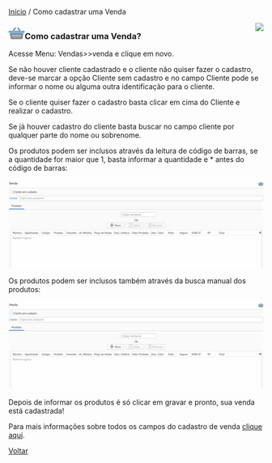 [Início](index.md) / Como cadastrar uma Venda

<a href="http://docs.continentenuvem.com.br/dicas.html#dicas"><img align="right" src="http://docs.continentenuvem.com.br/images/dicas.png"></a>



### ![](images/venda_32x32.png)Como cadastrar uma Venda?

Acesse Menu: Vendas>>venda e clique em novo.

Se não houver cliente cadastrado e o cliente não quiser fazer o cadastro,  deve-se marcar a opção Cliente sem cadastro e no campo Cliente pode se informar o nome ou alguma outra identificação para o cliente.

Se o cliente quiser fazer o cadastro basta clicar em cima do Cliente e realizar o cadastro.

Se já houver cadastro do cliente basta buscar no campo cliente por qualquer parte do nome ou sobrenome.

Os produtos podem ser inclusos através da leitura de código de barras, se a quantidade for maior que 1, basta informar a quantidade e * antes do código de barras:

![](images/como_fazer_cadastro_venda_codigo_barras.gif)



Os produtos podem ser inclusos também através da busca manual dos produtos:

![](images/como_fazer_cadastro_venda_produto_manual.gif)



Depois de informar os produtos é só clicar em gravar e pronto, sua venda está cadastrada!



Para mais informações sobre todos os campos do cadastro de venda [clique aqui](vendas_venda.md).

[Voltar](index.md)

